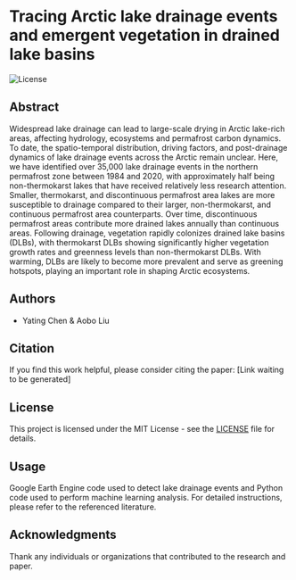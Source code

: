 # Tracing Arctic lake drainage events and emergent vegetation in drained lake basins

![License](https://img.shields.io/badge/License-MIT-green)

## Abstract
Widespread lake drainage can lead to large-scale drying in Arctic lake-rich areas, affecting hydrology, ecosystems and permafrost carbon dynamics. To date, the spatio-temporal distribution, driving factors, and post-drainage dynamics of lake drainage events across the Arctic remain unclear. Here, we have identified over 35,000 lake drainage events in the northern permafrost zone between 1984 and 2020, with approximately half being non-thermokarst lakes that have received relatively less research attention. Smaller, thermokarst, and discontinuous permafrost area lakes are more susceptible to drainage compared to their larger, non-thermokarst, and continuous permafrost area counterparts. Over time, discontinuous permafrost areas contribute more drained lakes annually than continuous areas. Following drainage, vegetation rapidly colonizes drained lake basins (DLBs), with thermokarst DLBs showing significantly higher vegetation growth rates and greenness levels than non-thermokarst DLBs. With warming, DLBs are likely to become more prevalent and serve as greening hotspots, playing an important role in shaping Arctic ecosystems.

## Authors
- Yating Chen & Aobo Liu

## Citation
If you find this work helpful, please consider citing the paper:
[Link waiting to be generated]

## License
This project is licensed under the MIT License - see the [LICENSE](LICENSE) file for details.

## Usage
Google Earth Engine code used to detect lake drainage events and Python code used to perform machine learning analysis. For detailed instructions, please refer to the referenced literature.

## Acknowledgments
Thank any individuals or organizations that contributed to the research and paper.

